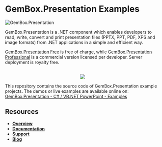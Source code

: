 # GemBox.Presentation Examples

![GemBox.Presentation](https://www.gemboxsoftware.com/presentation/examples/content/Presentation.png)

GemBox.Presentation is a .NET component which enables developers to read, write, convert and print presentation files (PPTX, PPT, PDF, XPS and image formats) from .NET applications in a simple and efficient way.

[GemBox.Presentation Free](https://www.gemboxsoftware.com/presentation/free-version) is free of charge, while [GemBox.Presentation Professional](https://www.gemboxsoftware.com/presentation/pricelist) is a commercial version licensed per developer. Server deployment is royalty free.

<p align="center">
  <br>
  <a title="Download GemBox.Presentation Examples source code" href="https://github.com/gemboxsoftware-dev-team/GemBox.Presentation.Examples/archive/master.zip">
    <img src="https://www.gemboxsoftware.com/Images/download.png" />
  </a>
</p>

This repository contains the source code of GemBox.Presentation example projects. The demos or live examples are available online on:  
[GemBox.Presentation - C# / VB.NET PowerPoint - Examples](https://www.gemboxsoftware.com/presentation/examples/c-sharp-vb-net-powerpoint-library/101)

## Resources
+ **[Overview](https://www.gemboxsoftware.com/presentation/overview)**
+ **[Documentation](https://www.gemboxsoftware.com/presentation/help/html/Introduction.htm)**
+ **[Support](https://www.gemboxsoftware.com/presentation/support)**
+ **[Blog](https://www.gemboxsoftware.com/gembox-presentation)**
